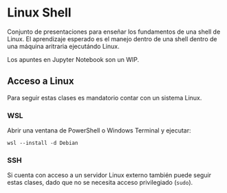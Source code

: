 # Linux Shell

Conjunto de presentaciones para enseñar los fundamentos de una shell de Linux. El aprendizaje esperado es el manejo dentro de una shell dentro de una máquina aritraria ejecutándo Linux.

Los apuntes en Jupyter Notebook son un WIP.

## Acceso a Linux

Para seguir estas clases es mandatorio contar con un sistema Linux.

### WSL

Abrir una ventana de PowerShell o Windows Terminal y ejecutar:

```
wsl --install -d Debian
```

### SSH

Si cuenta con acceso a un servidor Linux externo también puede seguir estas clases, dado que no se necesita acceso privilegiado (`sudo`).
